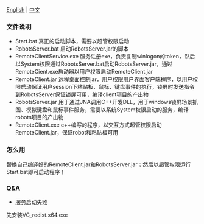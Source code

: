 [English](README.md) | [中文](README_zh.md)


### 文件说明
* Start.bat  真正的启动脚本，需要以超管权限启动
* RobotsServer.bat 启动RobotsServer.jar的脚本
* RemoteClientService.exe 服务注册exe，负责复制winlogon的token，然后以System权限通过RobotsServer.bat启动RobotsServer.jar，通过RemoteCient.exe启动器以用户权限启动RemoteClient.jar
* RemoteClient.jar 远程桌面控制jar，用户权限用户界面客户端程序，以用户权限启动保证用户session下粘贴板、鼠标、键盘事件的执行，锁屏时发送指令到RobotsServer保证锁屏可用，编译client项目的产出物
* RobotsServer.jar 用于通过JNA调用C++开发DLL，用于windows锁屏场景抓图、模拟键盘和鼠标事件服务，需要以系统System权限启动的服务，编译robots项目的产出物
* RemoteClient.exe c++编写的程序，以交互方式超管权限启动RemoteClient.jar，保证robot和粘贴板可用
### 怎么用

替换自己编译好的RemoteClient.jar和RobotsServer.jar；然后以超管权限运行Start.bat即可启动程序！

### Q&A

* 服务启动失败

先安装VC_redist.x64.exe

